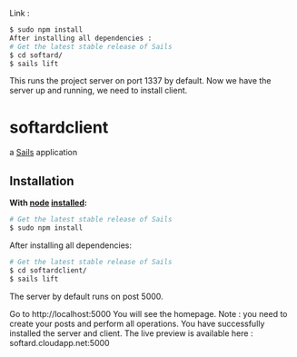 Link :


```sh
$ sudo npm install
After installing all dependencies :
# Get the latest stable release of Sails
$ cd softard/
$ sails lift
```
This runs the project server on port 1337 by default.
Now we have the server up and running, we need to install client.



# softardclient

a [Sails](http://sailsjs.org) application

## Installation &nbsp;
**With [node](http://nodejs.org) [installed](http://sailsjs.org/#!documentation/new-to-nodejs):**
```sh
# Get the latest stable release of Sails
$ sudo npm install
```
After installing all dependencies:
```sh
# Get the latest stable release of Sails
$ cd softardclient/
$ sails lift
```
The server by default runs on post 5000.

Go to http://localhost:5000
You will see the homepage. Note : you need to create your posts and perform all operations.
You have successfully installed the server and client.
The live preview is available here : softard.cloudapp.net:5000

